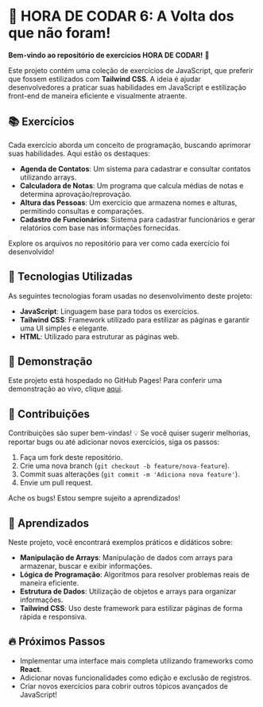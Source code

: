 # 🎯 HORA DE CODAR 6: A Volta dos que não foram!


**Bem-vindo ao repositório de exercícios HORA DE CODAR!** 🎉

Este projeto contém uma coleção de exercícios de JavaScript, que preferir que fossem estilizados com **Tailwind CSS**. A ideia é ajudar desenvolvedores a praticar suas habilidades em JavaScript e estilização front-end de maneira eficiente e visualmente atraente.

## 📚 Exercícios

Cada exercício aborda um conceito de programação, buscando aprimorar suas habilidades. Aqui estão os destaques:

- **Agenda de Contatos**: Um sistema para cadastrar e consultar contatos utilizando arrays.
- **Calculadora de Notas**: Um programa que calcula médias de notas e determina aprovação/reprovação.
- **Altura das Pessoas**: Um exercício que armazena nomes e alturas, permitindo consultas e comparações.
- **Cadastro de Funcionários**: Sistema para cadastrar funcionários e gerar relatórios com base nas informações fornecidas.

Explore os arquivos no repositório para ver como cada exercício foi desenvolvido!

## 🚀 Tecnologias Utilizadas

As seguintes tecnologias foram usadas no desenvolvimento deste projeto:

- **JavaScript**: Linguagem base para todos os exercícios.
- **Tailwind CSS**: Framework utilizado para estilizar as páginas e garantir uma UI simples e elegante.
- **HTML**: Utilizado para estruturar as páginas web.

## 🌟 Demonstração

Este projeto está hospedado no GitHub Pages! Para conferir uma demonstração ao vivo, clique [aqui](https://gustavfaustino.github.io/Hora_de_Codar_6/).

## 🤝 Contribuições

Contribuições são super bem-vindas! 💡 Se você quiser sugerir melhorias, reportar bugs ou até adicionar novos exercícios, siga os passos:

1. Faça um fork deste repositório.
2. Crie uma nova branch (`git checkout -b feature/nova-feature`).
3. Commit suas alterações (`git commit -m 'Adiciona nova feature'`).
4. Envie um pull request.

Ache os bugs! Estou sempre sujeito a aprendizados!

## 🎯 Aprendizados

Neste projeto, você encontrará exemplos práticos e didáticos sobre:

- **Manipulação de Arrays**: Manipulação de dados com arrays para armazenar, buscar e exibir informações.
- **Lógica de Programação**: Algoritmos para resolver problemas reais de maneira eficiente.
- **Estrutura de Dados**: Utilização de objetos e arrays para organizar informações.
- **Tailwind CSS**: Uso deste framework para estilizar páginas de forma rápida e responsiva.

## 🔥 Próximos Passos

- Implementar uma interface mais completa utilizando frameworks como **React**.
- Adicionar novas funcionalidades como edição e exclusão de registros.
- Criar novos exercícios para cobrir outros tópicos avançados de JavaScript!
